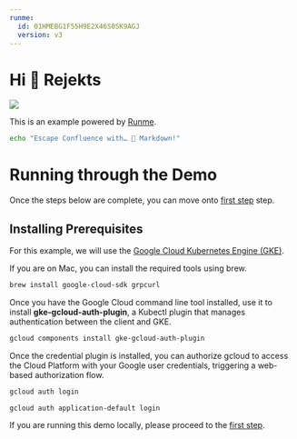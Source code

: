 ```yaml
---
runme:
  id: 01HMEBG1F55H9E2X46S0SK9AGJ
  version: v3
---
```


# Hi 👋 Rejekts

[![](https://badgen.net/badge/Run%20with/Runme/5B3ADF?icon=https://runme.dev/img/logo.svg)](https://runme.dev/api/runme?repository=git%40github.com%3Astateful%2Frejekts-eu-2024.git&fileToOpen=README.md&command=demo&cell=0)

This is an example powered by [Runme](https://runme.dev/).

```sh {"id":"01HS5VGM4KP12A1HQ6PYRGXZXN","name":"escape-confluence"}
echo "Escape Confluence with… 🥁 Markdown!"
```

# Running through the Demo

Once the steps below are complete, you can move onto [first step](docs/gapless.md) step.

## Installing Prerequisites

For this example, we will use the
[Google Cloud Kubernetes Engine (GKE)](https://cloud.google.com/kubernetes-engine).

If you are on Mac, you can install the required tools using brew.

```sh {"id":"01HMEBG1F55H9E2X46R47A8R7Q","name":"macos-deps"}
brew install google-cloud-sdk grpcurl
```

Once you have the Google Cloud command line tool installed, use it to install
**gke-gcloud-auth-plugin**, a Kubectl plugin that manages authentication between
the client and GKE.

```sh {"id":"01HMEBG1F55H9E2X46RB7K4TT1","name":"gcloud-deps"}
gcloud components install gke-gcloud-auth-plugin
```

Once the credential plugin is installed, you can authorize gcloud to access the
Cloud Platform with your Google user credentials, triggering a web-based
authorization flow.

```sh {"id":"01HMEBG1F55H9E2X46RD8RAVB7","name":"gcloud-login"}
gcloud auth login
```

```sh {"id":"01HR4WS98SM6SYM7W16N454E1X","name":"gcloud-login-app-default"}
gcloud auth application-default login
```

If you are running this demo locally, please proceed to the [first step](docs/gapless.md).
